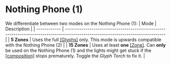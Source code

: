 # Nothing Phone (1)
We differentiate between two modes on the Nothing Phone (1):
| Mode         | Description                                                                                                                     |
| ------------ | ------------------------------------------------------------------------------------------------------------------------------- |
| **5 Zones**  | Uses the full [\[Glyphs\]](../../docs/1_Terminology.md#glyphs) only. This mode is upwards compatible with the Nothing Phone (2) |
| **15 Zones** | Uses at least **one** [\[Zone\]](../../docs/1_Terminology.md#zones). Can **only** be used on the Nothing Phone (1) and the lights might get stuck if the [\[composition\]](../../docs/1_Terminology.md#compositioncompositions) stops prematurely. Toggle the *Glyph Torch* to fix it. |
